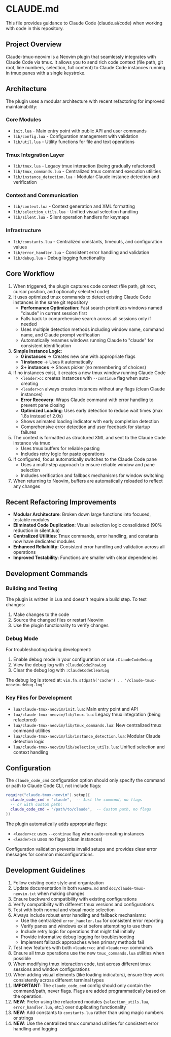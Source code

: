 # CLAUDE.md

This file provides guidance to Claude Code (claude.ai/code) when working with code in this repository.

## Project Overview

Claude-tmux-neovim is a Neovim plugin that seamlessly integrates with Claude Code via tmux. It allows you to send rich code context (file path, git root, line numbers, selection, full content) to Claude Code instances running in tmux panes with a single keystroke.

## Architecture

The plugin uses a modular architecture with recent refactoring for improved maintainability:

### Core Modules
- `init.lua` - Main entry point with public API and user commands
- `lib/config.lua` - Configuration management with validation
- `lib/util.lua` - Utility functions for file and text operations

### Tmux Integration Layer
- `lib/tmux.lua` - Legacy tmux interaction (being gradually refactored)
- `lib/tmux_commands.lua` - Centralized tmux command execution utilities
- `lib/instance_detection.lua` - Modular Claude instance detection and verification

### Context and Communication
- `lib/context.lua` - Context generation and XML formatting
- `lib/selection_utils.lua` - Unified visual selection handling
- `lib/silent.lua` - Silent operation handlers for keymaps

### Infrastructure
- `lib/constants.lua` - Centralized constants, timeouts, and configuration values
- `lib/error_handler.lua` - Consistent error handling and validation
- `lib/debug.lua` - Debug logging functionality

## Core Workflow

1. When triggered, the plugin captures code context (file path, git root, cursor position, and optionally selected code)
2. It uses optimized tmux commands to detect existing Claude Code instances in the same git repository
   - **Performance Optimization**: Fast search prioritizes windows named "claude" in current session first
   - Falls back to comprehensive search across all sessions only if needed
   - Uses multiple detection methods including window name, command name, and Claude prompt verification
   - Automatically renames windows running Claude to "claude" for consistent identification
3. **Simple Instance Logic**: 
   - **0 instances** → Creates new one with appropriate flags
   - **1 instance** → Uses it automatically 
   - **2+ instances** → Shows picker (no remembering of choices)
4. If no instances exist, it creates a new tmux window running Claude Code
   - `<leader>cc` creates instances with `--continue` flag when auto-creating
   - `<leader>cn` always creates instances without any flags (clean Claude instances)
   - **Error Recovery**: Wraps Claude command with error handling to prevent pane closing
   - **Optimized Loading**: Uses early detection to reduce wait times (max 1.8s instead of 2.0s)
   - Shows animated loading indicator with early completion detection
   - Comprehensive error detection and user feedback for startup failures
5. The context is formatted as structured XML and sent to the Claude Code instance via tmux
   - Uses tmux buffers for reliable pasting
   - Includes retry logic for paste operations
6. If configured, focus automatically switches to the Claude Code pane
   - Uses a multi-step approach to ensure reliable window and pane selection
   - Includes verification and fallback mechanisms for window switching
7. When returning to Neovim, buffers are automatically reloaded to reflect any changes

## Recent Refactoring Improvements

- **Modular Architecture**: Broken down large functions into focused, testable modules
- **Eliminated Code Duplication**: Visual selection logic consolidated (90% reduction in silent.lua)
- **Centralized Utilities**: Tmux commands, error handling, and constants now have dedicated modules
- **Enhanced Reliability**: Consistent error handling and validation across all operations
- **Improved Testability**: Functions are smaller with clear dependencies

## Development Commands

### Building and Testing

The plugin is written in Lua and doesn't require a build step. To test changes:

1. Make changes to the code
2. Source the changed files or restart Neovim
3. Use the plugin functionality to verify changes

### Debug Mode

For troubleshooting during development:

1. Enable debug mode in your configuration or use `:ClaudeCodeDebug`
2. View the debug log with `:ClaudeCodeShowLog`
3. Clear the debug log with `:ClaudeCodeClearLog`

The debug log is stored at: `vim.fn.stdpath('cache') .. '/claude-tmux-neovim-debug.log'`

### Key Files for Development

- `lua/claude-tmux-neovim/init.lua`: Main entry point and API
- `lua/claude-tmux-neovim/lib/tmux.lua`: Legacy tmux integration (being refactored)
- `lua/claude-tmux-neovim/lib/tmux_commands.lua`: New centralized tmux command utilities
- `lua/claude-tmux-neovim/lib/instance_detection.lua`: Modular Claude detection logic
- `lua/claude-tmux-neovim/lib/selection_utils.lua`: Unified selection and context handling

## Configuration

The `claude_code_cmd` configuration option should only specify the command or path to Claude Code CLI, not include flags:

```lua
require("claude-tmux-neovim").setup({
  claude_code_cmd = "claude",  -- Just the command, no flags
  -- or with custom path:
  claude_code_cmd = "/path/to/claude",  -- Custom path, no flags
})
```

The plugin automatically adds appropriate flags:
- `<leader>cc` uses `--continue` flag when auto-creating instances
- `<leader>cn` uses no flags (clean instances)

Configuration validation prevents invalid setups and provides clear error messages for common misconfigurations.

## Development Guidelines

1. Follow existing code style and organization
2. Update documentation in both `README.md` and `doc/claude-tmux-neovim.txt` when making changes
3. Ensure backward compatibility with existing configurations
4. Verify compatibility with different tmux versions and configurations
5. Test with both normal and visual mode selection
6. Always include robust error handling and fallback mechanisms:
   - Use the centralized `error_handler.lua` for consistent error reporting
   - Verify panes and windows exist before attempting to use them
   - Include retry logic for operations that might fail initially
   - Provide informative debug logging for troubleshooting
   - Implement fallback approaches when primary methods fail
7. Test new features with both `<leader>cc` and `<leader>cn` commands
8. Ensure all tmux operations use the new `tmux_commands.lua` utilities when possible
9. When modifying tmux interaction code, test across different tmux sessions and window configurations
10. When adding visual elements (like loading indicators), ensure they work consistently across different terminal types
11. **IMPORTANT**: The `claude_code_cmd` config should only contain the command/path, never flags. Flags are added programmatically based on the operation.
12. **NEW**: Prefer using the refactored modules (`selection_utils.lua`, `error_handler.lua`, etc.) over duplicating functionality
13. **NEW**: Add constants to `constants.lua` rather than using magic numbers or strings
14. **NEW**: Use the centralized tmux command utilities for consistent error handling and logging